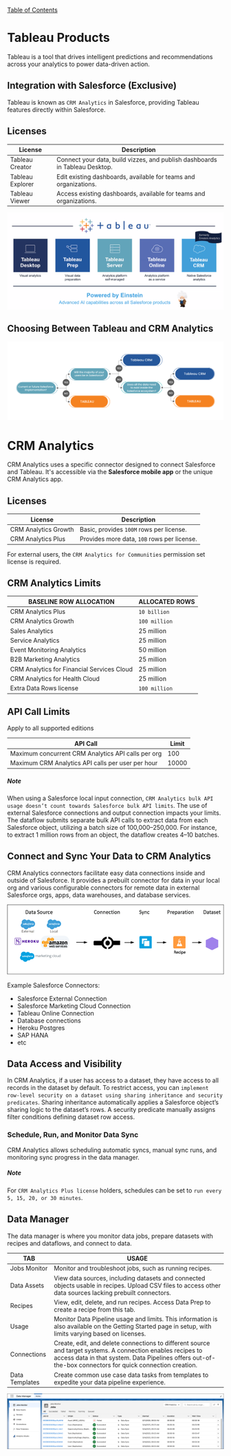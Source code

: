 [Table of Contents](../Documentation.md)

# Tableau Products

Tableau is a tool that drives intelligent predictions and recommendations across your analytics to power data-driven action.

## Integration with Salesforce (Exclusive)

Tableau is known as `CRM Analytics` in Salesforce, providing Tableau features directly within Salesforce.

## Licenses

| License          | Description                                      |
|------------------|--------------------------------------------------|
| Tableau Creator  | Connect your data, build vizzes, and publish dashboards in Tableau Desktop. |
| Tableau Explorer | Edit existing dashboards, available for teams and organizations. |
| Tableau Viewer   | Access existing dashboards, available for teams and organizations. |

![Products](../../Images/CTA%20-%20Diagrams%20-%20Tableau%20-%20Products.png)

## Choosing Between Tableau and CRM Analytics

![Tableau vs CRM Analytics](../../Images/CTA%20-%20Diagrams%20-%20Tableau%20-%20Choice.png)

# CRM Analytics

CRM Analytics uses a specific connector designed to connect Salesforce and Tableau. It's accessible via the **Salesforce mobile app** or the unique CRM Analytics app.

## Licenses

| License                 | Description                              |
|-------------------------|------------------------------------------|
| CRM Analytics Growth    | Basic, provides `100M` rows per license.  |
| CRM Analytics Plus      | Provides more data, `10B` rows per license.|

For external users, the `CRM Analytics for Communities` permission set license is required.

## CRM Analytics Limits

| BASELINE ROW ALLOCATION               | ALLOCATED ROWS  |
|---------------------------------------|------------------|
| CRM Analytics Plus                    | `10 billion`     |
| CRM Analytics Growth                  | `100 million`    |
| Sales Analytics                       | 25 million       |
| Service Analytics                     | 25 million       |
| Event Monitoring Analytics            | 50 million       |
| B2B Marketing Analytics               | 25 million       |
| CRM Analytics for Financial Services Cloud | 25 million  |
| CRM Analytics for Health Cloud        | 25 million       |
| Extra Data Rows license               | `100 million`    |

## API Call Limits

Apply to all supported editions

| API Call                                              | Limit |
|-------------------------------------------------------|-------|
| Maximum concurrent CRM Analytics API calls per org    | 100   |
| Maximum CRM Analytics API calls per user per hour     | 10000 |


##### Note
When using a Salesforce local input connection, `CRM Analytics bulk API usage doesn’t count towards Salesforce bulk API limits`. The use of external Salesforce connections and output connection impacts your limits. The dataflow submits separate bulk API calls to extract data from each Salesforce object, utilizing a batch size of 100,000–250,000. For instance, to extract 1 million rows from an object, the dataflow creates 4–10 batches.

## Connect and Sync Your Data to CRM Analytics

CRM Analytics connectors facilitate easy data connections inside and outside of Salesforce. It provides a prebuilt connector for data in your local org and various configurable connectors for remote data in external Salesforce orgs, apps, data warehouses, and database services.

![Data Sync](../../Images/CTA%20-%20Diagrams%20-%20Tableau%20-%20Data%20Sync.png)

Example Salesforce Connectors:
- Salesforce External Connection
- Salesforce Marketing Cloud Connection
- Tableau Online Connection
- Database connections
- Heroku Postgres
- SAP HANA
- etc

## Data Access and Visibility

In CRM Analytics, if a user has access to a dataset, they have access to all records in the dataset by default. To restrict access, you can `implement row-level security on a dataset using sharing inheritance and security predicates`. Sharing inheritance automatically applies a Salesforce object’s sharing logic to the dataset’s rows. A security predicate manually assigns filter conditions defining dataset row access.

### Schedule, Run, and Monitor Data Sync

CRM Analytics allows scheduling automatic syncs, manual sync runs, and monitoring sync progress in the data manager.

##### Note
For `CRM Analytics Plus license` holders, schedules can be set to `run every 5, 15, 20, or 30 minutes`.

## Data Manager

The data manager is where you monitor data jobs, prepare datasets with recipes and dataflows, and connect to data.

| TAB             | USAGE                                            |
|-----------------|--------------------------------------------------|
| Jobs Monitor    | Monitor and troubleshoot jobs, such as running recipes. |
| Data Assets     | View data sources, including datasets and connected objects usable in recipes. Upload CSV files to access other data sources lacking prebuilt connectors. |
| Recipes         | View, edit, delete, and run recipes. Access Data Prep to create a recipe from this tab. |
| Usage           | Monitor Data Pipeline usage and limits. This information is also available on the Getting Started page in setup, with limits varying based on licenses. |
| Connections     | Create, edit, and delete connections to different source and target systems. A connection enables recipes to access data in that system. Data Pipelines offers out-of-the-box connectors for quick connection creation. |
| Data Templates  | Create common use case data tasks from templates to expedite your data pipeline experience.  |

![Data Manager](../../Images/CTA%20-%20Diagrams%20-%20Tableau%20-%20Data%20Manager.png)

